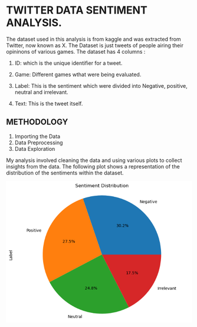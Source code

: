 # TWITTER DATA SENTIMENT ANALYSIS.
The dataset used in this analysis is from kaggle and was extracted from Twitter, now known as X. The Dataset is just tweets of people airing their opininons of various games. 
The dataset has 4 columns :        
1. ID: which is the unique identifier for a tweet.

2. Game: Different games wthat were being evaluated.
                                   
3. Label: This is the sentiment which were divided into Negative, positive, neutral and irrelevant.
                                   
4. Text: This is the tweet itself.
                                   
## METHODOLOGY 
1. Importing the Data
2. Data Preprocessing
3. Data Exploration

My analysis involved cleaning the data and using various plots to collect insights from the data. The following plot shows a representation of the distribution of the sentiments within the dataset.

![Sentiment Distribution](Sentiment%20Distribution.png)
